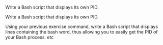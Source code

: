Write a Bash script that displays its own PID.



Write a Bash script that displays its own PID.



Using your previous exercise command, write a Bash script that displays lines containing the bash word, thus allowing you to easily get the PID of your Bash process. etc
